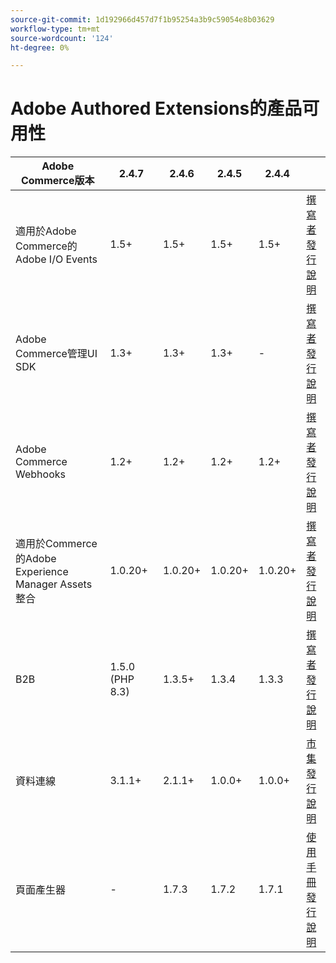 ```yaml
---
source-git-commit: 1d192966d457d7f1b95254a3b9c59054e8b03629
workflow-type: tm+mt
source-wordcount: '124'
ht-degree: 0%

---
```

# Adobe Authored Extensions的產品可用性


<table style="table-layout:auto">
  <thead>
    <tr>
      <th>Adobe Commerce版本</th>
      <th>2.4.7</th>
      <th>2.4.6</th>
      <th>2.4.5</th>
      <th>2.4.4</th>
      <th></th>
    </tr>
  </thead>
  <tbody>
      <tr>
          <td>適用於Adobe Commerce的Adobe I/O Events</td>
          <td>1.5+</td>
          <td>1.5+</td>
          <td>1.5+</td>
          <td>1.5+</td>
          <td>
              <a href="https://developer.adobe.com/commerce/extensibility/events/installation/">撰寫者</a><br/>
              <a href="https://developer.adobe.com/commerce/extensibility/events/release-notes/">發行說明</a><br/>
          </td>
      </tr>
      <tr>
          <td>Adobe Commerce管理UI SDK</td>
          <td>1.3+</td>
          <td>1.3+</td>
          <td>1.3+</td>
          <td>-</td>
          <td>
              <a href="https://developer.adobe.com/commerce/extensibility/admin-ui-sdk/installation/">撰寫者</a><br/>
              <a href="https://developer.adobe.com/commerce/extensibility/admin-ui-sdk/release-notes/">發行說明</a><br/>
          </td>
      </tr>
      <tr>
          <td>Adobe Commerce Webhooks</td>
          <td>1.2+</td>
          <td>1.2+</td>
          <td>1.2+</td>
          <td>1.2+</td>
          <td>
              <a href="https://developer.adobe.com/commerce/extensibility/webhooks/installation/">撰寫者</a><br/>
              <a href="https://developer.adobe.com/commerce/extensibility/webhooks/release-notes/">發行說明</a><br/>
          </td>
      </tr>
      <tr>
          <td>適用於Commerce的Adobe Experience Manager Assets整合</td>
          <td>1.0.20+</td>
          <td>1.0.20+</td>
          <td>1.0.20+</td>
          <td>1.0.20+</td>
          <td>
              <a href="https://experienceleague.adobe.com/en/docs/commerce-admin/content-design/aem-asset-management/getting-started/aem-assets-configure-commerce">撰寫者</a><br/>
              <a href="https://experienceleague.adobe.com/en/docs/commerce-admin/content-design/aem-asset-management/aem-assets-release-notes">發行說明</a><br/>
          </td>
      </tr>
      <tr>
          <td>B2B</td>
          <td>1.5.0 (PHP 8.3)</td>
          <td>1.3.5+</td>
          <td>1.3.4</td>
          <td>1.3.3</td>
          <td>
              <a href="https://experienceleague.adobe.com/docs/commerce-admin/b2b/install.html">撰寫者</a><br/>
              <a href="https://experienceleague.adobe.com/docs/commerce-admin/b2b/release-notes.html">發行說明</a><br/>
          </td>
      </tr>
      <tr>
          <td>資料連線</td>
          <td>3.1.1+</td>
          <td>2.1.1+</td>
          <td>1.0.0+</td>
          <td>1.0.0+</td>
          <td>
              <a href="https://commercemarketplace.adobe.com/magento-experience-platform-connector.html">市集</a><br/>
              <a href="https://experienceleague.adobe.com/docs/commerce-merchant-services/data-connection/release-notes.html">發行說明</a><br/>
          </td>
      </tr>
      <tr>
          <td>頁面產生器</td>
          <td>-</td>
          <td>1.7.3</td>
          <td>1.7.2</td>
          <td>1.7.1</td>
          <td>
              <a href="https://experienceleague.adobe.com/docs/commerce-admin/page-builder/guide-overview.html">使用手冊</a><br/>
              <a href="https://experienceleague.adobe.com/docs/commerce-admin/page-builder/release-notes.html">發行說明</a><br/>
          </td>
      </tr>
  </tbody>
</table>

